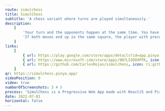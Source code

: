 ```yaml
---
route: simulchess
title: SimulChess
subtitle: 'A chess variant where turns are played simultaneously.'
description:
    [
        'Your turn and the opponents happen at the same time. You have 60 seconds to decide your move. Missing it loses you the game. Once both players have decided, both moves will resolve simultaneously.',
        'If both moves end up in the same square, the player with precedence will capture the opponent’s piece. White starts having precedence, and it changes every turn.',
    ]
links:
    [
        { url: https://play.google.com/store/apps/details?id=app.pinya.simulchess, icon: ri:android-fill },
        { url: https://www.microsoft.com/store/apps/9N7L52DD9PFK, icon: ri:windows-fill },
        { url: https://github.com/CarlesRojas/simulchess, icon: ri:github-fill },
    ]
qr: https://simulchess.pinya.app/
videoPosition: 0
video: true
numberOfScreenshots: 3 # 5
process: 'SimulChess is a Progressive Web App made with ReactJS and PixiJS. It targets mobile, tablet and desktop devices. The game is available through the Google Play Store and the Microsoft Store. You can also add it to your iPhone by scanning this QR and adding the website to your Home Screen.'
date: 2022-07-01
horizontal: false
---
```

